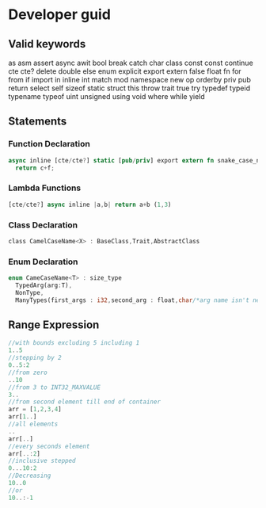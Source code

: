 # Developer guid
## Valid keywords 
as
asm
assert
async
awit
bool
break
catch
char
class
const
const
continue
cte
cte?
delete
double
else
enum
explicit
export
extern
false
float
fn
for
from
if
import
in
inline
int
match
mod
namespace
new
op
orderby
priv
pub
return
select
self
sizeof
static
struct
this
throw
trait
true
try
typedef
typeid
typename
typeof
uint
unsigned
using
void
where
while
yield


## Statements
### Function Declaration
```rust
async inline [cte/cte?] static [pub/priv] export extern fn snake_case_name<T=float /*default generic*/,U: Atomic + Add>(a /*infered*/, b : T/*simple generic*/,c : U/*must implement Atomic and Add*/,d : X /*inherited from a class/struct*/,e : Atomic /*must implement atomic*/,f : i32 /*standart old style*/,g .../*varadic params of any type,must be last arg*/ /* could have type like g... : T*/ /* can be defaulted like g... = [0]*/) -> typeof(U+i32)/*can be left out as it is infered*/ assert [f>0] 
  return c+f;
```

### Lambda Functions
```rust
[cte/cte?] async inline |a,b| return a+b (1,3)
```

### Class Declaration
```rust
class CamelCaseName<X> : BaseClass,Trait,AbstractClass
```

### Enum Declaration
```rust
enum CameCaseName<T> : size_type
  TypedArg(arg:T),
  NonType,
  ManyTypes(first_args : i32,second_arg : float,char/*arg name isn't neceserry)
```
## Range Expression
```rust
//with bounds excluding 5 including 1
1..5
//stepping by 2
0..5:2
//from zero
..10
//from 3 to INT32_MAXVALUE
3..
//from second element till end of container
arr = [1,2,3,4]
arr[1..]
//all elements
..
arr[..]
//every seconds element
arr[..:2]
//inclusive stepped
0...10:2
//Decreasing
10..0
//or
10..:-1
```
